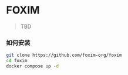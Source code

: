 # FOXIM

> TBD

### 如何安装

```bash
git clone https://github.com/foxim-org/foxim
cd foxim
docker compose up -d
```
